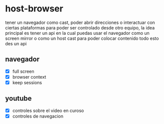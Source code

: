 # host-browser
tener un navegador como cast, poder abrir direcciones o interactuar con ciertas plataformas para poder ser controlado desde otro equipo, la idea principal es tener un api en la cual puedas usar el navegador como un screen mirror o como un host cast para poder colocar contenido todo esto des un api



## navegador
- [x] full screen
- [x] browser context
- [x] keep sessions 

## youtube 
- [x] controles sobre el video en curoso
- [x] controles de navegacion
